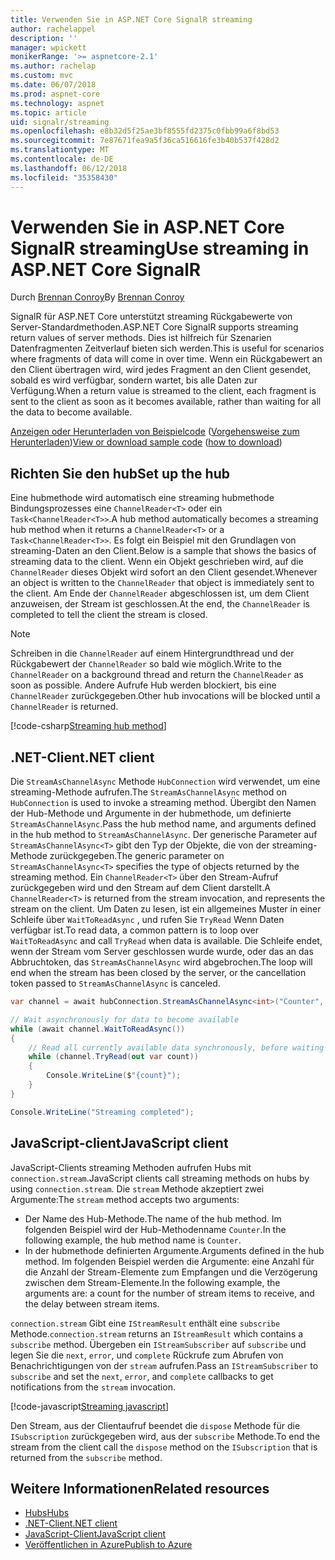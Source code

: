 ```yaml
---
title: Verwenden Sie in ASP.NET Core SignalR streaming
author: rachelappel
description: ''
manager: wpickett
monikerRange: '>= aspnetcore-2.1'
ms.author: rachelap
ms.custom: mvc
ms.date: 06/07/2018
ms.prod: aspnet-core
ms.technology: aspnet
ms.topic: article
uid: signalr/streaming
ms.openlocfilehash: e8b32d5f25ae3bf8555fd2375c0fbb99a6f8bd53
ms.sourcegitcommit: 7e87671fea9a5f36ca516616fe3b40b537f428d2
ms.translationtype: MT
ms.contentlocale: de-DE
ms.lasthandoff: 06/12/2018
ms.locfileid: "35358430"
---
```

# <a name="use-streaming-in-aspnet-core-signalr"></a><span data-ttu-id="7db71-102">Verwenden Sie in ASP.NET Core SignalR streaming</span><span class="sxs-lookup"><span data-stu-id="7db71-102">Use streaming in ASP.NET Core SignalR</span></span>

<span data-ttu-id="7db71-103">Durch [Brennan Conroy](https://github.com/BrennanConroy)</span><span class="sxs-lookup"><span data-stu-id="7db71-103">By [Brennan Conroy](https://github.com/BrennanConroy)</span></span>

<span data-ttu-id="7db71-104">SignalR für ASP.NET Core unterstützt streaming Rückgabewerte von Server-Standardmethoden.</span><span class="sxs-lookup"><span data-stu-id="7db71-104">ASP.NET Core SignalR supports streaming return values of server methods.</span></span> <span data-ttu-id="7db71-105">Dies ist hilfreich für Szenarien Datenfragmenten Zeitverlauf bieten sich werden.</span><span class="sxs-lookup"><span data-stu-id="7db71-105">This is useful for scenarios where fragments of data will come in over time.</span></span> <span data-ttu-id="7db71-106">Wenn ein Rückgabewert an den Client übertragen wird, wird jedes Fragment an den Client gesendet, sobald es wird verfügbar, sondern wartet, bis alle Daten zur Verfügung.</span><span class="sxs-lookup"><span data-stu-id="7db71-106">When a return value is streamed to the client, each fragment is sent to the client as soon as it becomes available, rather than waiting for all the data to become available.</span></span>

<span data-ttu-id="7db71-107">[Anzeigen oder Herunterladen von Beispielcode](https://github.com/aspnet/Docs/tree/live/aspnetcore/signalr/streaming/sample) ([Vorgehensweise zum Herunterladen](xref:tutorials/index#how-to-download-a-sample))</span><span class="sxs-lookup"><span data-stu-id="7db71-107">[View or download sample code](https://github.com/aspnet/Docs/tree/live/aspnetcore/signalr/streaming/sample) ([how to download](xref:tutorials/index#how-to-download-a-sample))</span></span>

## <a name="set-up-the-hub"></a><span data-ttu-id="7db71-108">Richten Sie den hub</span><span class="sxs-lookup"><span data-stu-id="7db71-108">Set up the hub</span></span>

<span data-ttu-id="7db71-109">Eine hubmethode wird automatisch eine streaming hubmethode Bindungsprozesses eine `ChannelReader<T>` oder ein `Task<ChannelReader<T>>`.</span><span class="sxs-lookup"><span data-stu-id="7db71-109">A hub method automatically becomes a streaming hub method when it returns a `ChannelReader<T>` or a `Task<ChannelReader<T>>`.</span></span> <span data-ttu-id="7db71-110">Es folgt ein Beispiel mit den Grundlagen von streaming-Daten an den Client.</span><span class="sxs-lookup"><span data-stu-id="7db71-110">Below is a sample that shows the basics of streaming data to the client.</span></span> <span data-ttu-id="7db71-111">Wenn ein Objekt geschrieben wird, auf die `ChannelReader` dieses Objekt wird sofort an den Client gesendet.</span><span class="sxs-lookup"><span data-stu-id="7db71-111">Whenever an object is written to the `ChannelReader` that object is immediately sent to the client.</span></span> <span data-ttu-id="7db71-112">Am Ende der `ChannelReader` abgeschlossen ist, um dem Client anzuweisen, der Stream ist geschlossen.</span><span class="sxs-lookup"><span data-stu-id="7db71-112">At the end, the `ChannelReader` is completed to tell the client the stream is closed.</span></span>

> [!NOTE]
> <span data-ttu-id="7db71-113">Schreiben in die `ChannelReader` auf einem Hintergrundthread und der Rückgabewert der `ChannelReader` so bald wie möglich.</span><span class="sxs-lookup"><span data-stu-id="7db71-113">Write to the `ChannelReader` on a background thread and return the `ChannelReader` as soon as possible.</span></span> <span data-ttu-id="7db71-114">Andere Aufrufe Hub werden blockiert, bis eine `ChannelReader` zurückgegeben.</span><span class="sxs-lookup"><span data-stu-id="7db71-114">Other hub invocations will be blocked until a `ChannelReader` is returned.</span></span>

[!code-csharp[Streaming hub method](streaming/sample/hubs/streamhub.cs?range=10-34)]

## <a name="net-client"></a><span data-ttu-id="7db71-115">.NET-Client</span><span class="sxs-lookup"><span data-stu-id="7db71-115">.NET client</span></span>

<span data-ttu-id="7db71-116">Die `StreamAsChannelAsync` Methode `HubConnection` wird verwendet, um eine streaming-Methode aufrufen.</span><span class="sxs-lookup"><span data-stu-id="7db71-116">The `StreamAsChannelAsync` method on `HubConnection` is used to invoke a streaming method.</span></span> <span data-ttu-id="7db71-117">Übergibt den Namen der Hub-Methode und Argumente in der hubmethode, um definierte `StreamAsChannelAsync`.</span><span class="sxs-lookup"><span data-stu-id="7db71-117">Pass the hub method name, and arguments defined in the hub method to `StreamAsChannelAsync`.</span></span> <span data-ttu-id="7db71-118">Der generische Parameter auf `StreamAsChannelAsync<T>` gibt den Typ der Objekte, die von der streaming-Methode zurückgegeben.</span><span class="sxs-lookup"><span data-stu-id="7db71-118">The generic parameter on `StreamAsChannelAsync<T>` specifies the type of objects returned by the streaming method.</span></span> <span data-ttu-id="7db71-119">Ein `ChannelReader<T>` über den Stream-Aufruf zurückgegeben wird und den Stream auf dem Client darstellt.</span><span class="sxs-lookup"><span data-stu-id="7db71-119">A `ChannelReader<T>` is returned from the stream invocation, and represents the stream on the client.</span></span> <span data-ttu-id="7db71-120">Um Daten zu lesen, ist ein allgemeines Muster in einer Schleife über `WaitToReadAsync` , und rufen Sie `TryRead` Wenn Daten verfügbar ist.</span><span class="sxs-lookup"><span data-stu-id="7db71-120">To read data, a common pattern is to loop over `WaitToReadAsync` and call `TryRead` when data is available.</span></span> <span data-ttu-id="7db71-121">Die Schleife endet, wenn der Stream vom Server geschlossen wurde wurde, oder das an das Abbruchtoken, das `StreamAsChannelAsync` wird abgebrochen.</span><span class="sxs-lookup"><span data-stu-id="7db71-121">The loop will end when the stream has been closed by the server, or the cancellation token passed to `StreamAsChannelAsync` is canceled.</span></span>

```csharp
var channel = await hubConnection.StreamAsChannelAsync<int>("Counter", 10, 500, CancellationToken.None);

// Wait asynchronously for data to become available
while (await channel.WaitToReadAsync())
{
    // Read all currently available data synchronously, before waiting for more data
    while (channel.TryRead(out var count))
    {
        Console.WriteLine($"{count}");
    }
}

Console.WriteLine("Streaming completed");
```

## <a name="javascript-client"></a><span data-ttu-id="7db71-122">JavaScript-client</span><span class="sxs-lookup"><span data-stu-id="7db71-122">JavaScript client</span></span>

<span data-ttu-id="7db71-123">JavaScript-Clients streaming Methoden aufrufen Hubs mit `connection.stream`.</span><span class="sxs-lookup"><span data-stu-id="7db71-123">JavaScript clients call streaming methods on hubs by using `connection.stream`.</span></span> <span data-ttu-id="7db71-124">Die `stream` Methode akzeptiert zwei Argumente:</span><span class="sxs-lookup"><span data-stu-id="7db71-124">The `stream` method accepts two arguments:</span></span>

* <span data-ttu-id="7db71-125">Der Name des Hub-Methode.</span><span class="sxs-lookup"><span data-stu-id="7db71-125">The name of the hub method.</span></span> <span data-ttu-id="7db71-126">Im folgenden Beispiel wird der Hub-Methodenname `Counter`.</span><span class="sxs-lookup"><span data-stu-id="7db71-126">In the following example, the hub method name is `Counter`.</span></span>
* <span data-ttu-id="7db71-127">In der hubmethode definierten Argumente.</span><span class="sxs-lookup"><span data-stu-id="7db71-127">Arguments defined in the hub method.</span></span> <span data-ttu-id="7db71-128">Im folgenden Beispiel werden die Argumente: eine Anzahl für die Anzahl der Stream-Elemente zum Empfangen und die Verzögerung zwischen dem Stream-Elemente.</span><span class="sxs-lookup"><span data-stu-id="7db71-128">In the following example, the arguments are: a count for the number of stream items to receive, and the delay between stream items.</span></span>

<span data-ttu-id="7db71-129">`connection.stream` Gibt eine `IStreamResult` enthält eine `subscribe` Methode.</span><span class="sxs-lookup"><span data-stu-id="7db71-129">`connection.stream` returns an `IStreamResult` which contains a `subscribe` method.</span></span> <span data-ttu-id="7db71-130">Übergeben ein `IStreamSubscriber` auf `subscribe` und legen Sie die `next`, `error`, und `complete` Rückrufe zum Abrufen von Benachrichtigungen von der `stream` aufrufen.</span><span class="sxs-lookup"><span data-stu-id="7db71-130">Pass an `IStreamSubscriber` to `subscribe` and set the `next`, `error`, and `complete` callbacks to get notifications from the `stream` invocation.</span></span>

[!code-javascript[Streaming javascript](streaming/sample/wwwroot/js/stream.js?range=19-36)]

<span data-ttu-id="7db71-131">Den Stream, aus der Clientaufruf beendet die `dispose` Methode für die `ISubscription` zurückgegeben wird, aus der `subscribe` Methode.</span><span class="sxs-lookup"><span data-stu-id="7db71-131">To end the stream from the client call the `dispose` method on the `ISubscription` that is returned from the `subscribe` method.</span></span>

## <a name="related-resources"></a><span data-ttu-id="7db71-132">Weitere Informationen</span><span class="sxs-lookup"><span data-stu-id="7db71-132">Related resources</span></span>

* [<span data-ttu-id="7db71-133">Hubs</span><span class="sxs-lookup"><span data-stu-id="7db71-133">Hubs</span></span>](xref:signalr/hubs)
* [<span data-ttu-id="7db71-134">.NET-Client</span><span class="sxs-lookup"><span data-stu-id="7db71-134">.NET client</span></span>](xref:signalr/dotnet-client)
* [<span data-ttu-id="7db71-135">JavaScript-Client</span><span class="sxs-lookup"><span data-stu-id="7db71-135">JavaScript client</span></span>](xref:signalr/javascript-client)
* [<span data-ttu-id="7db71-136">Veröffentlichen in Azure</span><span class="sxs-lookup"><span data-stu-id="7db71-136">Publish to Azure</span></span>](xref:signalr/publish-to-azure-web-app)